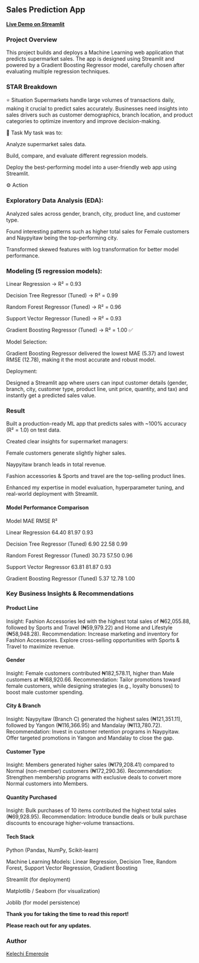 ## Sales Prediction App  

 **[Live Demo on Streamlit](https://sales-prediction-app-gwkuaeh2rjasp2aopvivah.streamlit.app/)**

### Project Overview

This project builds and deploys a Machine Learning web application that predicts supermarket sales. The app is designed using Streamlit and powered by a Gradient Boosting Regressor model, carefully chosen after evaluating multiple regression techniques.

### STAR Breakdown

⭐ Situation
Supermarkets handle large volumes of transactions daily, making it crucial to predict sales accurately. Businesses need insights into sales drivers such as customer demographics, branch location, and product categories to optimize inventory and improve decision-making.

🎯 Task
My task was to:

Analyze supermarket sales data.

Build, compare, and evaluate different regression models.

Deploy the best-performing model into a user-friendly web app using Streamlit.

⚙️ Action

### Exploratory Data Analysis (EDA):

Analyzed sales across gender, branch, city, product line, and customer type.

Found interesting patterns such as higher total sales for Female customers and Naypyitaw being the top-performing city.

Transformed skewed features with log transformation for better model performance.

### Modeling (5 regression models):

Linear Regression → R² = 0.93

Decision Tree Regressor (Tuned) → R² = 0.99

Random Forest Regressor (Tuned) → R² = 0.96

Support Vector Regressor (Tuned) → R² = 0.93

Gradient Boosting Regressor (Tuned) → R² = 1.00 ✅

Model Selection:

Gradient Boosting Regressor delivered the lowest MAE (5.37) and lowest RMSE (12.78), making it the most accurate and robust model.

Deployment:

Designed a Streamlit app where users can input customer details (gender, branch, city, customer type, product line, unit price, quantity, and tax) and instantly get a predicted sales value.

### Result

Built a production-ready ML app that predicts sales with ~100% accuracy (R² = 1.0) on test data.

Created clear insights for supermarket managers:

Female customers generate slightly higher sales.

Naypyitaw branch leads in total revenue.

Fashion accessories & Sports and travel are the top-selling product lines.

Enhanced my expertise in model evaluation, hyperparameter tuning, and real-world deployment with Streamlit.

#### Model Performance Comparison

Model                       	       MAE	           RMSE	      R²

Linear Regression	                   64.40	         81.97	   0.93

Decision Tree Regressor (Tuned)	     6.90	           22.58	   0.99

Random Forest Regressor (Tuned)	     30.73	         57.50	   0.96

Support Vector Regressor	           63.81	         81.87	   0.93

Gradient Boosting Regressor (Tuned)	 5.37	           12.78	   1.00 

###  Key Business Insights & Recommendations
#### Product Line

Insight: Fashion Accessories led with the highest total sales of ₦62,055.88, followed by Sports and Travel (₦59,979.22) and Home and Lifestyle (₦58,948.28).
Recommendation: Increase marketing and inventory for Fashion Accessories. Explore cross-selling opportunities with Sports & Travel to maximize revenue.

#### Gender

Insight: Female customers contributed ₦182,578.11, higher than Male customers at ₦168,920.66.
Recommendation: Tailor promotions toward female customers, while designing strategies (e.g., loyalty bonuses) to boost male customer spending.

#### City & Branch

Insight: Naypyitaw (Branch C) generated the highest sales (₦121,351.11), followed by Yangon (₦116,366.95) and Mandalay (₦113,780.72).
Recommendation: Invest in customer retention programs in Naypyitaw. Offer targeted promotions in Yangon and Mandalay to close the gap.

#### Customer Type

Insight: Members generated higher sales (₦179,208.41) compared to Normal (non-member) customers (₦172,290.36).
Recommendation: Strengthen membership programs with exclusive deals to convert more Normal customers into Members.

#### Quantity Purchased

Insight: Bulk purchases of 10 items contributed the highest total sales (₦69,928.95).
Recommendation: Introduce bundle deals or bulk purchase discounts to encourage higher-volume transactions.

#### Tech Stack

Python (Pandas, NumPy, Scikit-learn)

Machine Learning Models: Linear Regression, Decision Tree, Random Forest, Support Vector Regression, Gradient Boosting

Streamlit (for deployment)

Matplotlib / Seaborn (for visualization)

Joblib (for model persistence)


**Thank you for taking the time to read this report!**

**Please reach out for any updates.**

### Author
[Kelechi Emereole](https://github.com/KelechiEmereole)
